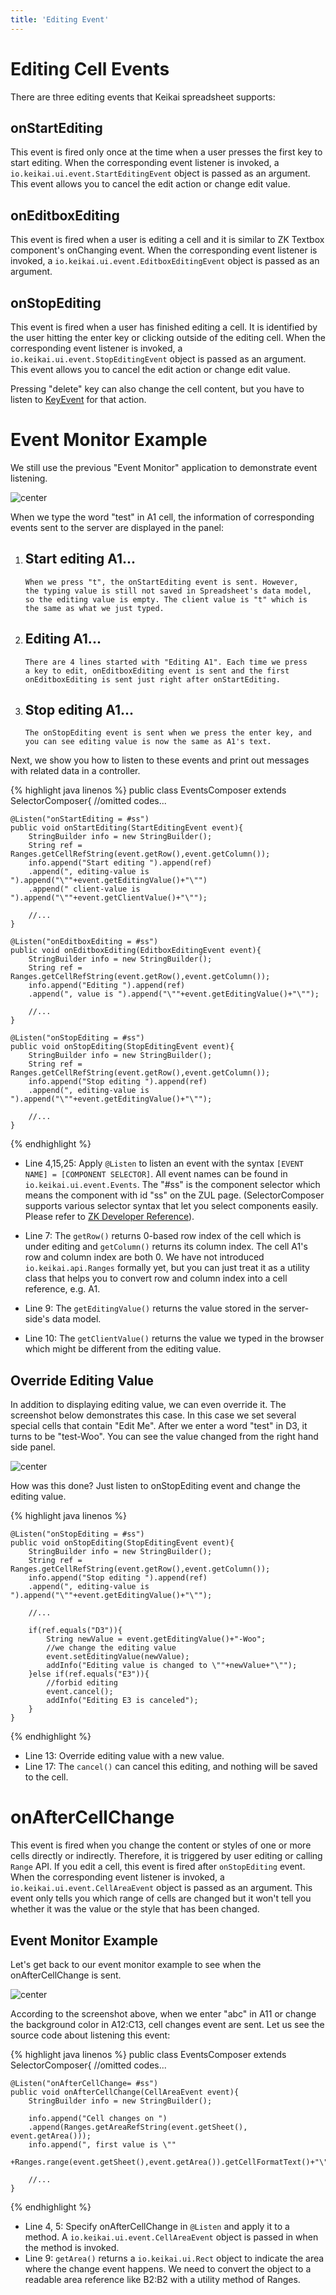 ```yaml
---
title: 'Editing Event'
---
```

# Editing Cell Events

There are three editing events that Keikai spreadsheet supports:

## onStartEditing

This event is fired only once at the time when a user presses the
first key to start editing. When the corresponding event listener is
invoked, a `io.keikai.ui.event.StartEditingEvent` object is passed as an argument. This event allows you to cancel the
edit action or change edit value.

## onEditboxEditing

This event is fired when a user is editing a cell and it is similar to
ZK Textbox component's onChanging event. When the corresponding event
listener is invoked, a `io.keikai.ui.event.EditboxEditingEvent` object is passed as an argument.

## onStopEditing

This event is fired when a user has finished editing a cell. It is
identified by the user hitting the enter key or clicking outside of the
editing cell. When the corresponding event listener is invoked, a `io.keikai.ui.event.StopEditingEvent` object is passed as an argument. This event allows you to cancel the edit action or change edit value.

Pressing "delete" key can also change the cell content, but you have to
listen to [KeyEvent](Key_Event) for that action.

# Event Monitor Example

We still use the previous "Event Monitor" application to demonstrate event
listening.

![center](/assets/images/dev-ref/Zss-essentials-events-filter.png)

When we type the word "test" in A1 cell, the information of corresponding events sent to the server are displayed in the panel:

1.  Start editing A1...
      -   
        When we press "t", the onStartEditing event is sent. However,
        the typing value is still not saved in Spreadsheet's data model,
        so the editing value is empty. The client value is "t" which is
        the same as what we just typed.
2.  Editing A1...
      -   
        There are 4 lines started with "Editing A1". Each time we press
        a key to edit, onEditboxEditing event is sent and the first
        onEditboxEditing is sent just right after onStartEditing.
3.  Stop editing A1...
      -   
        The onStopEditing event is sent when we press the enter key, and
        you can see editing value is now the same as A1's text.

Next, we show you how to listen to these events and print out messages with
related data in a controller.

{% highlight java linenos %}
public class EventsComposer extends SelectorComposer<Component>{
    //omitted codes...

    @Listen("onStartEditing = #ss")
    public void onStartEditing(StartEditingEvent event){
        StringBuilder info = new StringBuilder();
        String ref = Ranges.getCellRefString(event.getRow(),event.getColumn());
        info.append("Start editing ").append(ref)
        .append(", editing-value is ").append("\""+event.getEditingValue()+"\"")
        .append(" client-value is ").append("\""+event.getClientValue()+"\"");
        
        //...
    }

    @Listen("onEditboxEditing = #ss")
    public void onEditboxEditing(EditboxEditingEvent event){
        StringBuilder info = new StringBuilder();
        String ref = Ranges.getCellRefString(event.getRow(),event.getColumn());
        info.append("Editing ").append(ref)
        .append(", value is ").append("\""+event.getEditingValue()+"\"");
        
        //...
    }   
    
    @Listen("onStopEditing = #ss")
    public void onStopEditing(StopEditingEvent event){
        StringBuilder info = new StringBuilder();
        String ref = Ranges.getCellRefString(event.getRow(),event.getColumn());
        info.append("Stop editing ").append(ref)
        .append(", editing-value is ").append("\""+event.getEditingValue()+"\"");
        
        //...
    }
{% endhighlight %}

  - Line 4,15,25: Apply `@Listen` to listen an event with the syntax
    `[EVENT NAME] = [COMPONENT SELECTOR]`. All event names can be found
    in `io.keikai.ui.event.Events`. The "\#ss" is the component selector which means the component with
    id "ss" on the ZUL page. (SelectorComposer supports various selector
    syntax that let you select components easily. Please refer to [ZK
    Developer Reference](https://www.zkoss.org/wiki/ZK_Developer%27s_Reference/MVC/Controller/Wire_Components)).


  - Line 7: The `getRow()` returns 0-based row index of the cell which
    is under editing and `getColumn()` returns its column index. The cell A1's
    row and column index are both 0. We have not introduced
    `io.keikai.api.Ranges` formally yet, but you can just treat it as a utility class that helps you to
    convert row and column index into a cell reference, e.g. A1.
  - Line 9: The `getEditingValue()` returns the value stored in the server-side's data model.
  - Line 10: The `getClientValue()` returns the value we typed in the
    browser which might be different from the editing value.

## Override Editing Value

In addition to displaying editing value, we can even override it. The
screenshot below demonstrates this case. In this case we set several special cells
that contain "Edit Me". After we enter a word "test" in D3, it turns to
be "test-Woo". You can see the value changed from the right hand side
panel.

![center](/assets/images/dev-ref/Zss-essentials-events-override-value.png)

How was this done? Just listen to onStopEditing event and change the
editing value.

{% highlight java linenos %}

    @Listen("onStopEditing = #ss")
    public void onStopEditing(StopEditingEvent event){
        StringBuilder info = new StringBuilder();
        String ref = Ranges.getCellRefString(event.getRow(),event.getColumn());
        info.append("Stop editing ").append(ref)
        .append(", editing-value is ").append("\""+event.getEditingValue()+"\"");
        
        //...
        
        if(ref.equals("D3")){
            String newValue = event.getEditingValue()+"-Woo";
            //we change the editing value
            event.setEditingValue(newValue);
            addInfo("Editing value is changed to \""+newValue+"\"");
        }else if(ref.equals("E3")){
            //forbid editing
            event.cancel();
            addInfo("Editing E3 is canceled");
        }
    }
{% endhighlight %}

  - Line 13: Override editing value with a new value.
  - Line 17: The `cancel()` can cancel this editing, and nothing will be
    saved to the cell.

# onAfterCellChange

This event is fired when you change the content or styles of one or
more cells directly or indirectly. Therefore, it is triggered by user
editing or calling `Range` API. If you edit a cell, this event is fired
after `onStopEditing` event. When the corresponding event listener is
invoked, a `io.keikai.ui.event.CellAreaEvent` object is passed as an argument. This event only tells you which range
of cells are changed but it won't tell you whether it was the value or the style that has been changed.

## Event Monitor Example

Let's get back to our event monitor example to see when the onAfterCellChange is sent. 

![center](/assets/images/dev-ref/Zss-essentials-events-cellChange.png)

According to the screenshot above, when we enter "abc" in A11 or change the background color in A12:C13, cell changes event are sent. Let us see the source code about listening this event:

{% highlight java linenos %}
public class EventsComposer extends SelectorComposer<Component>{
    //omitted codes...
 
    @Listen("onAfterCellChange= #ss")
    public void onAfterCellChange(CellAreaEvent event){
        StringBuilder info = new StringBuilder();
        
        info.append("Cell changes on ")
        .append(Ranges.getAreaRefString(event.getSheet(), event.getArea()));
        info.append(", first value is \""
        +Ranges.range(event.getSheet(),event.getArea()).getCellFormatText()+"\"");
        
        //...
    }
{% endhighlight %}

  - Line 4, 5: Specify onAfterCellChange in `@Listen` and apply it to a
    method. A `io.keikai.ui.event.CellAreaEvent` object is passed in when the method is invoked.
  - Line 9: `getArea()` returns a `io.keikai.ui.Rect` object to
    indicate the area where the change event happens. We need to
    convert the object to a readable area reference like B2:B2 with a
    utility method of Ranges.
